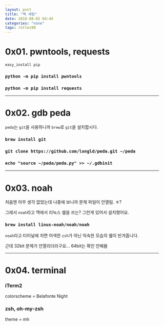 ```yaml
---
layout: post
title: "맥 세팅"
date: 2018-08-02 04:44
categories: "none"
tags: rotles98
---
```


# 0x01. pwntools, requests

`easy_install pip`

### `python -m pip install pwntools`

### `python -m pip install requests`

- - -
# 0x02. gdb peda

`peda`는 `git`을 사용하니까 `brew`로 `git`을 설치합시다.

### `brew install git`

### `git clone https://github.com/longld/peda.git ~/peda`

### `echo "source ~/peda/peda.py" >> ~/.gdbinit`

- - -
# 0x03. noah

처음엔 아무 생각 없었는데 나중에 보니까 문제 파일이 안열림. ㅎ?

그래서 `noah`라고 맥에서 리눅스 쉘을 쓰는? 그런게 있어서 설치했어요.

### `brew install linux-noah/noah/noah`

`noah`라고 터미널에 치면 어색한 `zsh`가 아닌 익숙한 모습의 쉘이 반겨줍니다.

근데 32bit 문제가 안열리더라구요... 64bit는 확인 안해봄

- - -
# 0x04. terminal

### iTerm2

colorscheme = Belafonte Night

### zsh, oh-my-zsh

theme = mh


